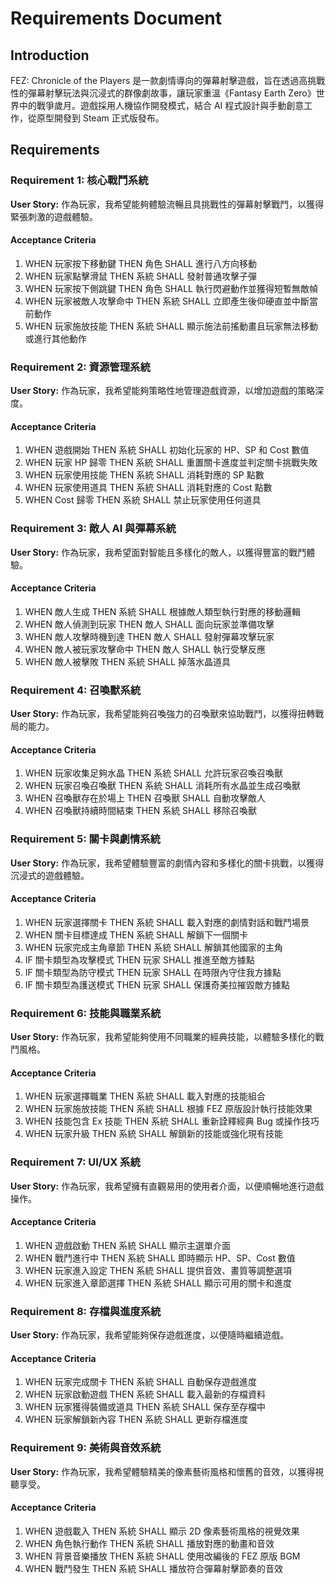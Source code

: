 # Requirements Document

## Introduction

FEZ: Chronicle of the Players 是一款劇情導向的彈幕射擊遊戲，旨在透過高挑戰性的彈幕射擊玩法與沉浸式的群像劇故事，讓玩家重溫《Fantasy Earth Zero》世界中的戰爭歲月。遊戲採用人機協作開發模式，結合 AI 程式設計與手動創意工作，從原型開發到 Steam 正式版發布。

## Requirements

### Requirement 1: 核心戰鬥系統

**User Story:** 作為玩家，我希望能夠體驗流暢且具挑戰性的彈幕射擊戰鬥，以獲得緊張刺激的遊戲體驗。

#### Acceptance Criteria

1. WHEN 玩家按下移動鍵 THEN 角色 SHALL 進行八方向移動
2. WHEN 玩家點擊滑鼠 THEN 系統 SHALL 發射普通攻擊子彈
3. WHEN 玩家按下側跳鍵 THEN 角色 SHALL 執行閃避動作並獲得短暫無敵幀
4. WHEN 玩家被敵人攻擊命中 THEN 系統 SHALL 立即產生後仰硬直並中斷當前動作
5. WHEN 玩家施放技能 THEN 系統 SHALL 顯示施法前搖動畫且玩家無法移動或進行其他動作

### Requirement 2: 資源管理系統

**User Story:** 作為玩家，我希望能夠策略性地管理遊戲資源，以增加遊戲的策略深度。

#### Acceptance Criteria

1. WHEN 遊戲開始 THEN 系統 SHALL 初始化玩家的 HP、SP 和 Cost 數值
2. WHEN 玩家 HP 歸零 THEN 系統 SHALL 重置關卡進度並判定關卡挑戰失敗
3. WHEN 玩家使用技能 THEN 系統 SHALL 消耗對應的 SP 點數
4. WHEN 玩家使用道具 THEN 系統 SHALL 消耗對應的 Cost 點數
5. WHEN Cost 歸零 THEN 系統 SHALL 禁止玩家使用任何道具

### Requirement 3: 敵人 AI 與彈幕系統

**User Story:** 作為玩家，我希望面對智能且多樣化的敵人，以獲得豐富的戰鬥體驗。

#### Acceptance Criteria

1. WHEN 敵人生成 THEN 系統 SHALL 根據敵人類型執行對應的移動邏輯
2. WHEN 敵人偵測到玩家 THEN 敵人 SHALL 面向玩家並準備攻擊
3. WHEN 敵人攻擊時機到達 THEN 敵人 SHALL 發射彈幕攻擊玩家
4. WHEN 敵人被玩家攻擊命中 THEN 敵人 SHALL 執行受擊反應
5. WHEN 敵人被擊敗 THEN 系統 SHALL 掉落水晶道具

### Requirement 4: 召喚獸系統

**User Story:** 作為玩家，我希望能夠召喚強力的召喚獸來協助戰鬥，以獲得扭轉戰局的能力。

#### Acceptance Criteria

1. WHEN 玩家收集足夠水晶 THEN 系統 SHALL 允許玩家召喚召喚獸
2. WHEN 玩家召喚召喚獸 THEN 系統 SHALL 消耗所有水晶並生成召喚獸
3. WHEN 召喚獸存在於場上 THEN 召喚獸 SHALL 自動攻擊敵人
4. WHEN 召喚獸持續時間結束 THEN 系統 SHALL 移除召喚獸

### Requirement 5: 關卡與劇情系統

**User Story:** 作為玩家，我希望體驗豐富的劇情內容和多樣化的關卡挑戰，以獲得沉浸式的遊戲體驗。

#### Acceptance Criteria

1. WHEN 玩家選擇關卡 THEN 系統 SHALL 載入對應的劇情對話和戰鬥場景
2. WHEN 關卡目標達成 THEN 系統 SHALL 解鎖下一個關卡
3. WHEN 玩家完成主角章節 THEN 系統 SHALL 解鎖其他國家的主角
4. IF 關卡類型為攻擊模式 THEN 玩家 SHALL 推進至敵方據點
5. IF 關卡類型為防守模式 THEN 玩家 SHALL 在時限內守住我方據點
6. IF 關卡類型為護送模式 THEN 玩家 SHALL 保護奇美拉摧毀敵方據點

### Requirement 6: 技能與職業系統

**User Story:** 作為玩家，我希望能夠使用不同職業的經典技能，以體驗多樣化的戰鬥風格。

#### Acceptance Criteria

1. WHEN 玩家選擇職業 THEN 系統 SHALL 載入對應的技能組合
2. WHEN 玩家施放技能 THEN 系統 SHALL 根據 FEZ 原版設計執行技能效果
3. WHEN 技能包含 Ex 技能 THEN 系統 SHALL 重新詮釋經典 Bug 或操作技巧
4. WHEN 玩家升級 THEN 系統 SHALL 解鎖新的技能或強化現有技能

### Requirement 7: UI/UX 系統

**User Story:** 作為玩家，我希望擁有直觀易用的使用者介面，以便順暢地進行遊戲操作。

#### Acceptance Criteria

1. WHEN 遊戲啟動 THEN 系統 SHALL 顯示主選單介面
2. WHEN 戰鬥進行中 THEN 系統 SHALL 即時顯示 HP、SP、Cost 數值
3. WHEN 玩家進入設定 THEN 系統 SHALL 提供音效、畫質等調整選項
4. WHEN 玩家進入章節選擇 THEN 系統 SHALL 顯示可用的關卡和進度

### Requirement 8: 存檔與進度系統

**User Story:** 作為玩家，我希望能夠保存遊戲進度，以便隨時繼續遊戲。

#### Acceptance Criteria

1. WHEN 玩家完成關卡 THEN 系統 SHALL 自動保存遊戲進度
2. WHEN 玩家啟動遊戲 THEN 系統 SHALL 載入最新的存檔資料
3. WHEN 玩家獲得裝備或道具 THEN 系統 SHALL 保存至存檔中
4. WHEN 玩家解鎖新內容 THEN 系統 SHALL 更新存檔進度

### Requirement 9: 美術與音效系統

**User Story:** 作為玩家，我希望體驗精美的像素藝術風格和懷舊的音效，以獲得視聽享受。

#### Acceptance Criteria

1. WHEN 遊戲載入 THEN 系統 SHALL 顯示 2D 像素藝術風格的視覺效果
2. WHEN 角色執行動作 THEN 系統 SHALL 播放對應的動畫和音效
3. WHEN 背景音樂播放 THEN 系統 SHALL 使用改編後的 FEZ 原版 BGM
4. WHEN 戰鬥發生 THEN 系統 SHALL 播放符合彈幕射擊節奏的音效